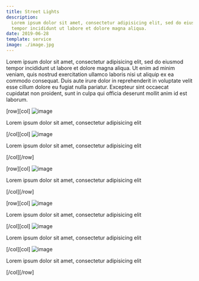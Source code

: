 ```yaml
---
title: Street Lights
description:
  Lorem ipsum dolor sit amet, consectetur adipisicing elit, sed do eiusmod
  tempor incididunt ut labore et dolore magna aliqua.
date: 2019-06-28
template: service
image: ./image.jpg
---
```


Lorem ipsum dolor sit amet, consectetur adipisicing elit, sed do eiusmod tempor
incididunt ut labore et dolore magna aliqua. Ut enim ad minim veniam, quis
nostrud exercitation ullamco laboris nisi ut aliquip ex ea commodo consequat.
Duis aute irure dolor in reprehenderit in voluptate velit esse cillum dolore eu
fugiat nulla pariatur. Excepteur sint occaecat cupidatat non proident, sunt in
culpa qui officia deserunt mollit anim id est laborum.

[row][col] ![image](./b1.jpg)

Lorem ipsum dolor sit amet, consectetur adipisicing elit

[/col][col] ![image](./b2.jpg)

Lorem ipsum dolor sit amet, consectetur adipisicing elit

[/col][/row]

[row][col] ![image](./w1.jpg)

Lorem ipsum dolor sit amet, consectetur adipisicing elit

[/col][/row]

[row][col] ![image](./l1.jpg)

Lorem ipsum dolor sit amet, consectetur adipisicing elit

[/col][col] ![image](./l2.jpg)

Lorem ipsum dolor sit amet, consectetur adipisicing elit

[/col][col] ![image](./l3.jpg)

Lorem ipsum dolor sit amet, consectetur adipisicing elit

[/col][/row]
